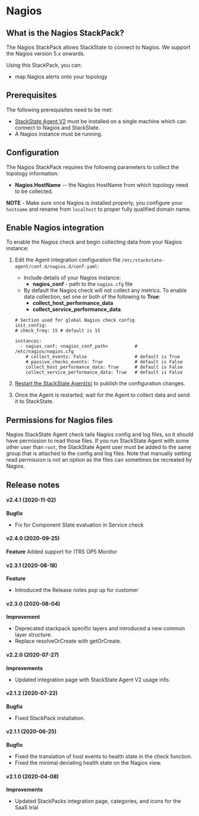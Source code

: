 # Nagios

## What is the Nagios StackPack?

The Nagios StackPack allows StackState to connect to Nagios. We support the Nagios version 5.x onwards.

Using this StackPack, you can:

* map Nagios alerts onto your topology

## Prerequisites

The following prerequisites need to be met:

* [StackState Agent V2](/stackpacks/integrations/agent.md) must be installed on a single machine which can connect to Nagios and StackState.
* A Nagios instance must be running.

## Configuration

The Nagios StackPack requires the following parameters to collect the topology information:

* **Nagios HostName** -- the Nagios HostName from which topology need to be collected.

**NOTE** - Make sure once Nagios is installed properly, you configure your `hostname` and rename from `localhost` to proper fully qualified domain name.

## Enable Nagios integration

To enable the Nagios check and begin collecting data from your Nagios instance:

1. Edit the Agent integration configuration file `/etc/stackstate-agent/conf.d/nagios.d/conf.yaml`:
    - Include details of your Nagios instance: 
        - **nagios_conf** - path to the `nagios.cfg` file
    - By default the Nagios check will not collect any metrics. To enable data collection, set one or both of the following to **True**:
        - **collect_host_performance_data**
        - **collect_service_performance_data**.
        
    ```text
    # Section used for global Nagios check config
    init_config:
    # check_freq: 15 # default is 15
    
    instances:
      - nagios_conf: <nagios_conf_path>          # /etc/nagios/nagios.cfg
        # collect_events: False                  # default is True
        # passive_checks_events: True            # default is False
        collect_host_performance_data: True      # default is False
        collect_service_performance_data: True   # default is False
    ```

3. [Restart the StackState Agent\(s\)](/stackpacks/integrations/agent.md#start-stop-restart-the-stackstate-agent) to publish the configuration changes.
4. Once the Agent is restarted, wait for the Agent to collect data and send it to StackState.

## Permissions for Nagios files

Nagios StackState Agent check tails Nagios config and log files, so it should have permission to read those files. If you run StackState Agent with some other user than `root`, the StackState Agent user must be added to the same group that is attached to the config and log files. Note that manually setting read permission is not an option as the files can sometimes be recreated by Nagios.

## Release notes

#### v2.4.1 (2020-11-02)

**Bugfix**
- Fix for Component State evaluation in Service check

#### v2.4.0 (2020-09-25)

**Feature**
Added support for ITRS OP5 Monitor

#### v2.3.1 (2020-08-18)

**Feature**
- Introduced the Release notes pop up for customer

#### v2.3.0 (2020-08-04)

**Improvement**
- Deprecated stackpack specific layers and introduced a new common layer structure.
- Replace resolveOrCreate with getOrCreate.

#### v2.2.0 (2020-07-27)

**Improvements**
- Updated integration page with StackState Agent V2 usage info.

#### v2.1.2 (2020-07-22)

**Bugfix**
- Fixed StackPack installation.

#### v2.1.1 (2020-06-25)

**Bugfix**
- Fixed the translation of host events to health state in the check function.
- Fixed the minimal deviating health state on the Nagios view.

#### v2.1.0 (2020-04-08)

**Improvements**

- Updated StackPacks integration page, categories, and icons for the SaaS trial
